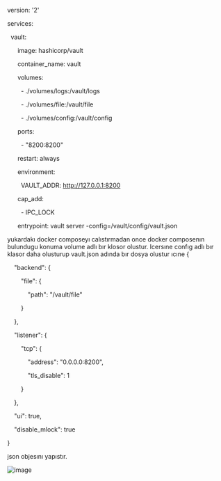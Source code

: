 version: '2'


services:

  vault:

      image: hashicorp/vault

      container_name: vault

      volumes:

        - ./volumes/logs:/vault/logs

        - ./volumes/file:/vault/file

        - ./volumes/config:/vault/config

      ports:

        - "8200:8200"

      restart: always  

      environment:

        VAULT_ADDR: http://127.0.0.1:8200

      cap_add:

        - IPC_LOCK

      entrypoint: vault server -config=/vault/config/vault.json


yukardakı docker composeyı calıstırmadan once docker composenın bulundugu konuma volume adlı bır klosor olustur. Icersıne confıg adlı bır klasor daha olusturup vault.json adında bır dosya olustur ıcıne
{

    "backend": {

        "file": {

            "path": "/vault/file"

        }

    },

    "listener": {

        "tcp": {

            "address": "0.0.0.0:8200",

            "tls_disable": 1

        }

    },

    "ui": true,

    "disable_mlock": true

}

json objesını yapıstır.

![image](https://github.com/ahmetdayi/ImportantNotes/assets/74869229/8e1abd43-aa5d-48b7-b85e-55bb9115c0fd)

